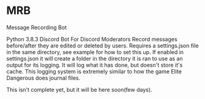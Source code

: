 # MRB
Message Recording Bot

Python 3.8.3 Discord Bot For Discord Moderators Record messages before/after they are edited or deleted by users. Requires a settings.json file in the same directory, see example for how to set this up. If enabled in settings.json it will create a folder in the directory it is ran to use as an output for its logging. It will log what it has done, but doesn't store it's cache. This logging system is extremely similar to how the game Elite Dangerous does journal files.

This isn't complete yet, but it will be here soon(few days).

